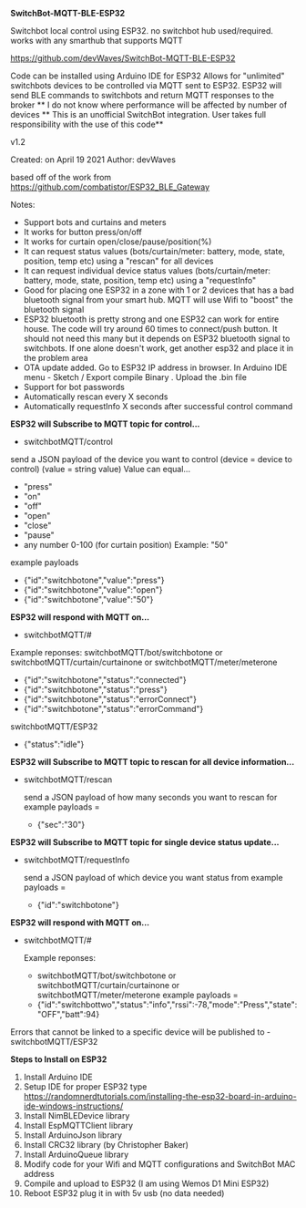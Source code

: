 **SwitchBot-MQTT-BLE-ESP32**

Switchbot local control using ESP32. no switchbot hub used/required. works with any smarthub that supports MQTT

https://github.com/devWaves/SwitchBot-MQTT-BLE-ESP32

Code can be installed using Arduino IDE for ESP32
Allows for "unlimited" switchbots devices to be controlled via MQTT sent to ESP32. ESP32 will send BLE commands to switchbots and return MQTT responses to the broker
  ** I do not know where performance will be affected by number of devices
  ** This is an unofficial SwitchBot integration. User takes full responsibility with the use of this code**

v1.2

Created: on April 19 2021
  Author: devWaves

based off of the work from https://github.com/combatistor/ESP32_BLE_Gateway

Notes:
 - Support bots and curtains and meters
 - It works for button press/on/off
 - It works for curtain open/close/pause/position(%)
 - It can request status values (bots/curtain/meter: battery, mode, state, position, temp etc) using a "rescan" for all devices
 - It can request individual device status values (bots/curtain/meter: battery, mode, state, position, temp etc) using a "requestInfo"
 - Good for placing one ESP32 in a zone with 1 or 2 devices that has a bad bluetooth signal from your smart hub. MQTT will use Wifi to "boost" the bluetooth signal
 - ESP32 bluetooth is pretty strong and one ESP32 can work for entire house. The code will try around 60 times to connect/push button. It should not need this many but it depends on ESP32 bluetooth signal to switchbots. If one alone doesn't work, get another esp32 and place it in the problem area
 - OTA update added. Go to ESP32 IP address in browser. In Arduino IDE menu - Sketch / Export compile Binary . Upload the .bin file
 - Support for bot passwords
 - Automatically rescan every X seconds
 - Automatically requestInfo X seconds after successful control command

**ESP32 will Subscribe to MQTT topic for control...**
- switchbotMQTT/control

send a JSON payload of the device you want to control (device = device to control) (value = string value)
Value can equal...
- "press"
- "on"
- "off"
- "open"
- "close"
- "pause"
- any number 0-100 (for curtain position) Example: "50"

example payloads
- {"id":"switchbotone","value":"press"}
- {"id":"switchbotone","value":"open"}
- {"id":"switchbotone","value":"50"}
  
**ESP32 will respond with MQTT on...**
- switchbotMQTT/#

Example reponses:
switchbotMQTT/bot/switchbotone  or  switchbotMQTT/curtain/curtainone   or  switchbotMQTT/meter/meterone
- {"id":"switchbotone","status":"connected"}
- {"id":"switchbotone","status":"press"}
- {"id":"switchbotone","status":"errorConnect"}
- {"id":"switchbotone","status":"errorCommand"}

switchbotMQTT/ESP32
- {"status":"idle"}

**ESP32 will Subscribe to MQTT topic to rescan for all device information...**
- switchbotMQTT/rescan

  send a JSON payload of how many seconds you want to rescan for
   example payloads =
   - {"sec":"30"}

**ESP32 will Subscribe to MQTT topic for single device status update...**
- switchbotMQTT/requestInfo

  send a JSON payload of which device you want status from
   example payloads =
   - {"id":"switchbotone"}

**ESP32 will respond with MQTT on...**
- switchbotMQTT/#

  Example reponses:
  - switchbotMQTT/bot/switchbotone  or  switchbotMQTT/curtain/curtainone   or  switchbotMQTT/meter/meterone
  example payloads =
  - {"id":"switchbottwo","status":"info","rssi":-78,"mode":"Press","state":"OFF","batt":94}


Errors that cannot be linked to a specific device will be published to
      -switchbotMQTT/ESP32


<strong>Steps to Install on ESP32</strong>
1. Install Arduino IDE
2. Setup IDE for proper ESP32 type
     https://randomnerdtutorials.com/installing-the-esp32-board-in-arduino-ide-windows-instructions/
3. Install NimBLEDevice library
4. Install EspMQTTClient library
5. Install ArduinoJson library
6. Install CRC32 library (by Christopher Baker)
7. Install ArduinoQueue library
8. Modify code for your Wifi and MQTT configurations and SwitchBot MAC address
9. Compile and upload to ESP32 (I am using Wemos D1 Mini ESP32)
10. Reboot ESP32 plug it in with 5v usb (no data needed)
